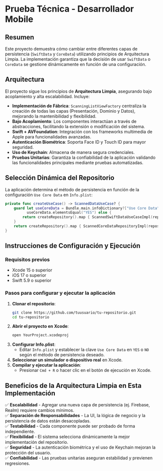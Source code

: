 # Prueba Técnica - Desarrollador Mobile

## Resumen
Este proyecto demuestra cómo cambiar entre diferentes capas de persistencia (`SwiftData` y `CoreData`) utilizando principios de Arquitectura Limpia. La implementación garantiza que la decisión de usar `SwiftData` o `CoreData` se gestione dinámicamente en función de una configuración.

## Arquitectura
El proyecto sigue los principios de **Arquitectura Limpia**, asegurando bajo acoplamiento y alta escalabilidad. Incluye:

- **Implementación de Fábrica**: `ScanningListViewFactory` centraliza la creación de todas las capas (Presentación, Dominio y Datos), mejorando la mantenibilidad y flexibilidad.
- **Bajo Acoplamiento**: Los componentes interactúan a través de abstracciones, facilitando la extensión o modificación del sistema.
- **Swift + AVFoundation**: Integración con los frameworks multimedia de Apple para funcionalidades avanzadas.
- **Autenticación Biométrica**: Soporta Face ID y Touch ID para mayor seguridad.
- **Uso de Keychain**: Almacena de manera segura credenciales.
- **Pruebas Unitarias**: Garantiza la confiabilidad de la aplicación validando las funcionalidades principales mediante pruebas automatizadas.

## Selección Dinámica del Repositorio
La aplicación determina el método de persistencia en función de la configuración `Use Core Data` en `Info.plist`:

```swift
private func createUseCase() -> ScannedDataUseCase? {
    guard let useCoreData = Bundle.main.infoDictionary?["Use Core Data"] as? String,
          useCoreData.elementsEqual("YES") else {
        return createRepository().map { ScannedSwiftDataUseCaseImpl(repository: $0) }
    }
    return createRepository().map { ScannedCoreDataRepositoryImpl(repository: $0) }
}
```

## Instrucciones de Configuración y Ejecución
### Requisitos previos
- Xcode 15 o superior
- iOS 17 o superior
- Swift 5.9 o superior

### Pasos para configurar y ejecutar la aplicación
1. **Clonar el repositorio**:
   ```sh
   git clone https://github.com/tuusuario/tu-repositorio.git
   cd tu-repositorio
   ```
2. **Abrir el proyecto en Xcode**:
   ```sh
   open YourProject.xcodeproj
   ```
3. **Configurar Info.plist**:
   - Editar `Info.plist` y establecer la clave `Use Core Data` en `YES` o `NO` según el método de persistencia deseado.
4. **Seleccionar un simulador o dispositivo real** en Xcode.
5. **Compilar y ejecutar la aplicación**:
   - Presionar `Cmd + R` o hacer clic en el botón de ejecución en Xcode.

## Beneficios de la Arquitectura Limpia en Esta Implementación
✅ **Escalabilidad** - Agregar una nueva capa de persistencia (ej. Firebase, Realm) requiere cambios mínimos.  
✅ **Separación de Responsabilidades** - La UI, la lógica de negocio y la persistencia de datos están desacopladas.  
✅ **Testabilidad** - Cada componente puede ser probado de forma independiente.  
✅ **Flexibilidad** - El sistema selecciona dinámicamente la mejor implementación del repositorio.  
✅ **Seguridad** - La autenticación biométrica y el uso de Keychain mejoran la protección del usuario.  
✅ **Confiabilidad** - Las pruebas unitarias aseguran estabilidad y previenen regresiones.  

